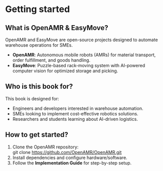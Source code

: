 # Getting started

## What is OpenAMR & EasyMove?
OpenAMR and EasyMove are open-source projects designed to automate warehouse operations for SMEs.

- **OpenAMR**: Autonomous mobile robots (AMRs) for material transport, order fulfillment, and goods handling.
- **EasyMove**: Puzzle-based rack-moving system with AI-powered computer vision for optimized storage and picking.

## Who is this book for?
This book is designed for:
- Engineers and developers interested in warehouse automation.
- SMEs looking to implement cost-effective robotics solutions.
- Researchers and students learning about AI-driven logistics.

## How to get started?
1. Clone the OpenAMR repository:  
git clone https://github.com/OpenAMR/OpenAMR.git
2. Install dependencies and configure hardware/software.
3. Follow the **Implementation Guide** for step-by-step setup.
